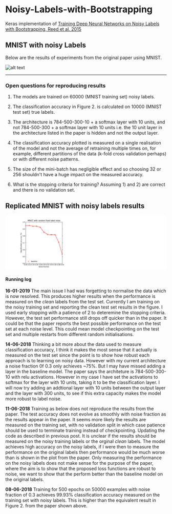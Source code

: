 # Noisy-Labels-with-Bootstrapping
Keras implementation of [Training Deep Neural Networks on Noisy Labels with Bootstrapping, Reed et al. 2015](https://arxiv.org/pdf/1412.6596.pdf)

## MNIST with noisy Labels
Below are the results of experiments from the original paper using MNIST.

![alt text](https://github.com/dwright04/Noisy-Labels-with-Bootstrapping/blob/master/Reed_et_al_figure_2.png)

---

### Open questions for reproducing results
1) The models are trained on 60000 (MNIST training set) noisy labels.

2) The classification accuracy in Figure 2. is calculated on 10000 (MNIST test set) true labels. 

3) The architecture is 784-500-300-10 + a softmax layer with 10 units, and not 784-500-300 + a softmax layer with 10 units i.e. the 10 unit layer in the architecture listed in the paper is hidden and not the output layer.

4) The classification accuracy plotted is measured on a single realisation of the model and not the average of retraining multiple times on, for example, different partitions of the data (k-fold cross validation perhaps) or with different noise patterns. 

5) The size of the mini-batch has negligible effect and so choosing 32 or 256 shouldn't have a huge impact on the measured accuracy.

6) What is the stopping criteria for training? Assuming 1) and 2) are correct and there is no validation set.

## Replicated MNIST with noisy labels results
![alt text](https://github.com/dwright04/Noisy-Labels-with-Bootstrapping/blob/master/replicated_results.png)


#### Running log
**16-01-2019** The main issue I had was forgetting to normalise the data which is now resolved.  This produces higher results when the performance is measured on the *clean* labels from the test set.  Currently I am training on the noisy training set and reporting the clean test set results in the figure.  I used early stopping with a patience of 2 to deteremine the stopping criteria.  However, the test set performance still drops off quicker than in the paper.  It could be that the paper reports the best possible performance on the test set at each noise level.  This could mean model checkpointing on the test set and multiple restarts from different random initialisations.

**14-06-2018** Thinking a bit more about the data used to measure classification accuracy, I think it makes the most sense that it actually is measured on the test set since the point is to show how robust each approach is to learning on noisy data.  However with my current architecture a noise fraction 0f 0.3 only achieves ~75%.  But I may have missed adding a layer in the baseline model.  The paper says the architeture is 784-500-300-10 with relu activations.  However in my case I have set the activations to softmax for the layer with 10 units, taking it to be the classification layer.  I will now try adding an addtional layer with 10 units between the output layer and the layer with 300 units, to see if this extra capacity makes the model more robust to label noise.

**11-06-2018** Training as below does not reproduce the results from the paper.  The test accuracy does not evolve as smoothly with noise fraction as the results appear in the paper.  It seems more likely the results are measured on the training set, with no validation split in which case patience should be used to terminate training instead of checkpointing.  Updating the code as described in previous post.  It is unclear if the results should be measured on the noisy training labels or the orginal *clean* labels. The model achieves high accuracy on the noisy labels, if I were then to measure the performance on the original labels then performance would be much worse than is shown in the plot from the paper.  Only measuring the performance on the noisy labels does not make sense for the purpose of the paper, where the aim is to show that the proposed loss functions are robust to noise, we want to show that the perform better than the baseline model on the original labels.

**08-06-2018** Training for 500 epochs on 50000 examples with noise fraction of 0.3 achieves 99.93% classification accuracy measured on the training set with noisy labels.  This is higher than the equivalent result in Figure 2. from the paper shown above.
